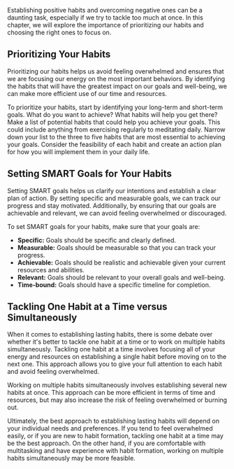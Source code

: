 
Establishing positive habits and overcoming negative ones can be a daunting task, especially if we try to tackle too much at once. In this chapter, we will explore the importance of prioritizing our habits and choosing the right ones to focus on.

Prioritizing Your Habits
------------------------

Prioritizing our habits helps us avoid feeling overwhelmed and ensures that we are focusing our energy on the most important behaviors. By identifying the habits that will have the greatest impact on our goals and well-being, we can make more efficient use of our time and resources.

To prioritize your habits, start by identifying your long-term and short-term goals. What do you want to achieve? What habits will help you get there? Make a list of potential habits that could help you achieve your goals. This could include anything from exercising regularly to meditating daily. Narrow down your list to the three to five habits that are most essential to achieving your goals. Consider the feasibility of each habit and create an action plan for how you will implement them in your daily life.

Setting SMART Goals for Your Habits
-----------------------------------

Setting SMART goals helps us clarify our intentions and establish a clear plan of action. By setting specific and measurable goals, we can track our progress and stay motivated. Additionally, by ensuring that our goals are achievable and relevant, we can avoid feeling overwhelmed or discouraged.

To set SMART goals for your habits, make sure that your goals are:

* **Specific:** Goals should be specific and clearly defined.
* **Measurable:** Goals should be measurable so that you can track your progress.
* **Achievable:** Goals should be realistic and achievable given your current resources and abilities.
* **Relevant:** Goals should be relevant to your overall goals and well-being.
* **Time-bound:** Goals should have a specific timeline for completion.

Tackling One Habit at a Time versus Simultaneously
--------------------------------------------------

When it comes to establishing lasting habits, there is some debate over whether it's better to tackle one habit at a time or to work on multiple habits simultaneously. Tackling one habit at a time involves focusing all of your energy and resources on establishing a single habit before moving on to the next one. This approach allows you to give your full attention to each habit and avoid feeling overwhelmed.

Working on multiple habits simultaneously involves establishing several new habits at once. This approach can be more efficient in terms of time and resources, but may also increase the risk of feeling overwhelmed or burning out.

Ultimately, the best approach to establishing lasting habits will depend on your individual needs and preferences. If you tend to feel overwhelmed easily, or if you are new to habit formation, tackling one habit at a time may be the best approach. On the other hand, if you are comfortable with multitasking and have experience with habit formation, working on multiple habits simultaneously may be more feasible.
